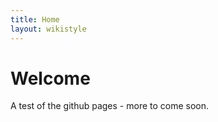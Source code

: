 ```yaml
---
title: Home
layout: wikistyle
---
```


Welcome
=======

A test of the github pages - more to come soon.


